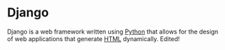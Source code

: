 # Django

Django is a web framework written using [Python](/wiki/Python) that allows for the design of web applications that generate [HTML](/wiki/HTML) dynamically. Edited!
